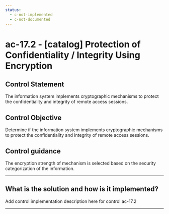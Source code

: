 ```yaml
---
status:
  - c-not-implemented
  - c-not-documented
---
```


# ac-17.2 - \[catalog\] Protection of Confidentiality / Integrity Using Encryption

## Control Statement

The information system implements cryptographic mechanisms to protect the confidentiality and integrity of remote access sessions.

## Control Objective

Determine if the information system implements cryptographic mechanisms to protect the confidentiality and integrity of remote access sessions.

## Control guidance

The encryption strength of mechanism is selected based on the security categorization of the information.

______________________________________________________________________

## What is the solution and how is it implemented?

Add control implementation description here for control ac-17.2

______________________________________________________________________
